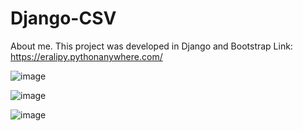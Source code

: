 # Django-CSV
About me. This project was developed in Django and Bootstrap
Link: https://eralipy.pythonanywhere.com/


![image](https://user-images.githubusercontent.com/91982815/196054540-4bede4ec-2afe-4fbc-ab38-0edec561615c.png)

![image](https://user-images.githubusercontent.com/91982815/196054567-93650dd9-2f8f-4f02-88e9-b5c7a4a68d39.png)

![image](https://user-images.githubusercontent.com/91982815/196054585-55c87b8f-2f74-4dac-954c-8b4aba7bcd7e.png)
